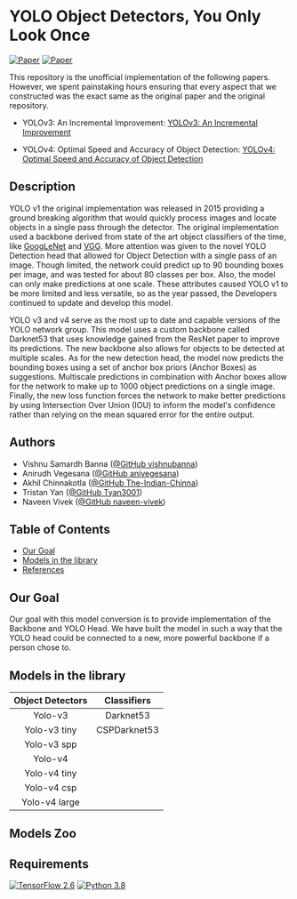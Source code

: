 # YOLO Object Detectors, You Only Look Once

[![Paper](http://img.shields.io/badge/Paper-arXiv.1804.02767-B3181B?logo=arXiv)](https://arxiv.org/abs/1804.02767)
[![Paper](http://img.shields.io/badge/Paper-arXiv.2004.10934-B3181B?logo=arXiv)](https://arxiv.org/abs/2004.10934)

This repository is the unofficial implementation of the following papers.
However, we spent painstaking hours ensuring that every aspect that we
constructed was the exact same as the original paper and the original
repository.

* YOLOv3: An Incremental Improvement: [YOLOv3: An Incremental Improvement](https://arxiv.org/abs/1804.02767)

* YOLOv4: Optimal Speed and Accuracy of Object Detection: [YOLOv4: Optimal Speed and Accuracy of Object Detection](https://arxiv.org/abs/2004.10934)

## Description

YOLO v1 the original implementation was released in 2015 providing a
ground breaking algorithm that would quickly process images and locate objects
in a single pass through the detector. The original implementation used a
backbone derived from state of the art object classifiers of the time, like
[GoogLeNet](https://arxiv.org/abs/1409.4842) and
[VGG](https://arxiv.org/abs/1409.1556). More attention was given to the novel
YOLO Detection head that allowed for Object Detection with a single pass of an
image. Though limited, the network could predict up to 90 bounding boxes per
image, and was tested for about 80 classes per box. Also, the model can only
make predictions at one scale. These attributes caused YOLO v1 to be more
limited and less versatile, so as the year passed, the Developers continued to
update and develop this model.

YOLO v3 and v4 serve as the most up to date and capable versions of the YOLO
network group. This model uses a custom backbone called Darknet53 that uses
knowledge gained from the ResNet paper to improve its predictions. The new
backbone also allows for objects to be detected at multiple scales. As for the
new detection head, the model now predicts the bounding boxes using a set of
anchor box priors (Anchor Boxes) as suggestions. Multiscale predictions in
combination with Anchor boxes allow for the network to make up to 1000 object
predictions on a single image. Finally, the new loss function forces the network
to make better predictions by using Intersection Over Union (IOU) to inform the
model's confidence rather than relying on the mean squared error for the entire
output.


## Authors

* Vishnu Samardh Banna ([@GitHub vishnubanna](https://github.com/vishnubanna))
* Anirudh Vegesana ([@GitHub anivegesana](https://github.com/anivegesana))
* Akhil Chinnakotla ([@GitHub The-Indian-Chinna](https://github.com/The-Indian-Chinna))
* Tristan Yan ([@GitHub Tyan3001](https://github.com/Tyan3001))
* Naveen Vivek ([@GitHub naveen-vivek](https://github.com/naveen-vivek))

## Table of Contents

* [Our Goal](#our-goal)
* [Models in the library](#models-in-the-library)
* [References](#references)


## Our Goal

Our goal with this model conversion is to provide implementation of the Backbone
and YOLO Head. We have built the model in such a way that the YOLO head could be
connected to a new, more powerful backbone if a person chose to.

## Models in the library

| Object Detectors | Classifiers      |
| :--------------: | :--------------: |
| Yolo-v3          | Darknet53        |
| Yolo-v3 tiny     | CSPDarknet53     |
| Yolo-v3 spp      |
| Yolo-v4          |
| Yolo-v4 tiny     |
| Yolo-v4 csp      |
| Yolo-v4 large    |

## Models Zoo


## Requirements
[![TensorFlow 2.6](https://img.shields.io/badge/TensorFlow-2.6-FF6F00?logo=tensorflow)](https://github.com/tensorflow/tensorflow/releases/tag/v2.6.0)
[![Python 3.8](https://img.shields.io/badge/Python-3.8-3776AB)](https://www.python.org/downloads/release/python-380/)
